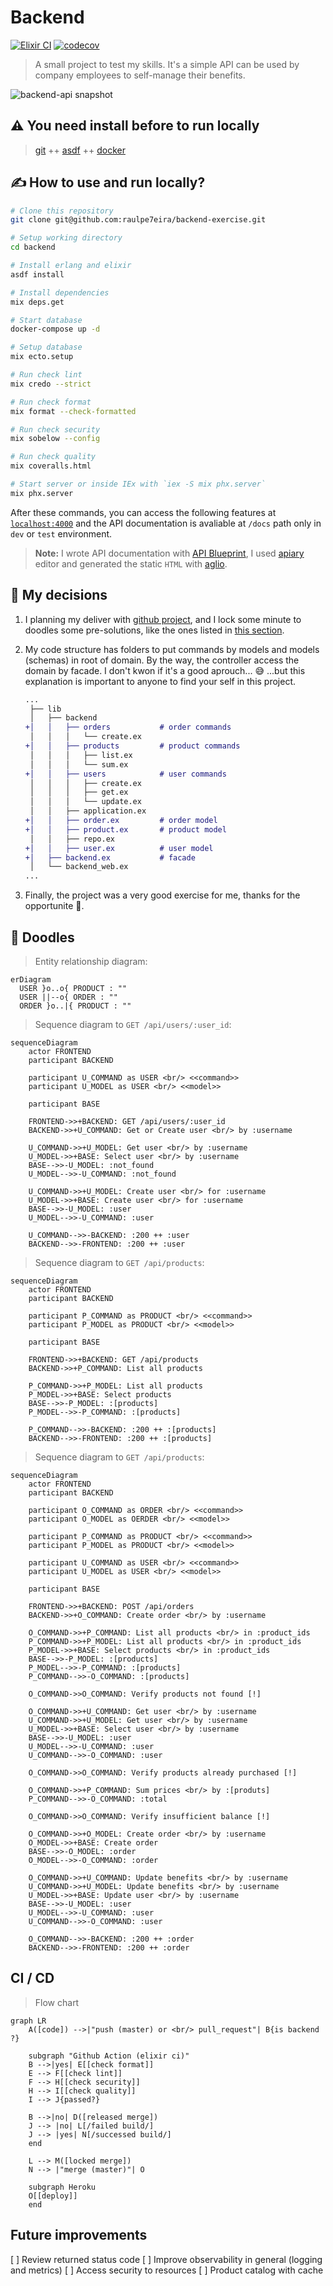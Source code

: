 # Backend

[![Elixir CI](https://github.com/raulpe7eira/backend-exercise/actions/workflows/elixir-ci.yml/badge.svg)](https://github.com/raulpe7eira/backend-exercise/actions/workflows/elixir-ci.yml)
[![codecov](https://codecov.io/gh/raulpe7eira/backend-exercise/branch/master/graph/badge.svg?token=Z459543PDI)](https://codecov.io/gh/raulpe7eira/backend-exercise)

> A small project to test my skills. It's a simple API can be used by company employees to self-manage their benefits.

![backend-api snapshot](/backend/priv/static/docs/backend-api.png)

## :warning: You need install before to run locally

> [git](https://git-scm.com) ++
[asdf](https://asdf-vm.com) ++
[docker](https://docker.com)

## :writing_hand: How to use and run locally?

```bash
# Clone this repository
git clone git@github.com:raulpe7eira/backend-exercise.git

# Setup working directory
cd backend

# Install erlang and elixir
asdf install

# Install dependencies
mix deps.get

# Start database
docker-compose up -d

# Setup database
mix ecto.setup

# Run check lint
mix credo --strict

# Run check format
mix format --check-formatted

# Run check security
mix sobelow --config

# Run check quality
mix coveralls.html

# Start server or inside IEx with `iex -S mix phx.server`
mix phx.server
```

After these commands, you can access the following features at [`localhost:4000`](http://localhost:4000) and the API documentation is avaliable at `/docs` path only in `dev` or `test` environment.

> **Note:** I wrote API documentation with [API Blueprint](https://apiblueprint.org), I used [apiary](https://apiary.io) editor and generated the static `HTML` with [aglio](https://github.com/danielgtaylor/aglio).

## :dart: My decisions

1. I planning my deliver with [github project](https://github.com/raulpe7eira/backend-exercise/projects/1), and I lock some minute to doodles some pre-solutions, like the ones listed in [this section](#art-doodles).

1. My code structure has folders to put commands by models and models (schemas) in root of domain. By the way, the controller access the domain by facade. I don't kwon if it's a good aprouch... :sweat_smile: ...but this explanation is important to anyone to find your self in this project.

    ```diff
    ...
     ├── lib
     │   ├── backend
    +│   │   ├── orders           # order commands
     │   │   │   └── create.ex
    +│   │   ├── products         # product commands
     │   │   │   ├── list.ex
     │   │   │   └── sum.ex
    +│   │   ├── users            # user commands
     │   │   │   ├── create.ex
     │   │   │   ├── get.ex
     │   │   │   └── update.ex
     │   │   ├── application.ex
    +│   │   ├── order.ex         # order model
    +│   │   ├── product.ex       # product model
     │   │   ├── repo.ex
    +│   │   ├── user.ex          # user model
    +│   ├── backend.ex           # facade
     │   └── backend_web.ex
    ...
    ```

1. Finally, the project was a very good exercise for me, thanks for the opportunite :pray:.

## :art: Doodles

> Entity relationship diagram:

```mermaid
erDiagram
  USER }o..o{ PRODUCT : ""
  USER ||--o{ ORDER : ""
  ORDER }o..|{ PRODUCT : ""
```

> Sequence diagram to `GET /api/users/:user_id`:

```mermaid
sequenceDiagram
    actor FRONTEND
    participant BACKEND

    participant U_COMMAND as USER <br/> <<command>>
    participant U_MODEL as USER <br/> <<model>>

    participant BASE

    FRONTEND->>+BACKEND: GET /api/users/:user_id
    BACKEND->>+U_COMMAND: Get or Create user <br/> by :username

    U_COMMAND->>+U_MODEL: Get user <br/> by :username
    U_MODEL->>+BASE: Select user <br/> by :username
    BASE-->>-U_MODEL: :not_found
    U_MODEL-->>-U_COMMAND: :not_found

    U_COMMAND->>+U_MODEL: Create user <br/> for :username
    U_MODEL->>+BASE: Create user <br/> for :username
    BASE-->>-U_MODEL: :user
    U_MODEL-->>-U_COMMAND: :user

    U_COMMAND-->>-BACKEND: :200 ++ :user
    BACKEND-->>-FRONTEND: :200 ++ :user
```

> Sequence diagram to `GET /api/products`:

```mermaid
sequenceDiagram
    actor FRONTEND
    participant BACKEND

    participant P_COMMAND as PRODUCT <br/> <<command>>
    participant P_MODEL as PRODUCT <br/> <<model>>

    participant BASE

    FRONTEND->>+BACKEND: GET /api/products
    BACKEND->>+P_COMMAND: List all products

    P_COMMAND->>+P_MODEL: List all products
    P_MODEL->>+BASE: Select products
    BASE-->>-P_MODEL: :[products]
    P_MODEL-->>-P_COMMAND: :[products]
    
    P_COMMAND-->>-BACKEND: :200 ++ :[products]
    BACKEND-->>-FRONTEND: :200 ++ :[products]
```

> Sequence diagram to `GET /api/products`:

```mermaid
sequenceDiagram
    actor FRONTEND
    participant BACKEND

    participant O_COMMAND as ORDER <br/> <<command>>
    participant O_MODEL as OERDER <br/> <<model>>

    participant P_COMMAND as PRODUCT <br/> <<command>>
    participant P_MODEL as PRODUCT <br/> <<model>>

    participant U_COMMAND as USER <br/> <<command>>
    participant U_MODEL as USER <br/> <<model>>

    participant BASE

    FRONTEND->>+BACKEND: POST /api/orders
    BACKEND->>+O_COMMAND: Create order <br/> by :username

    O_COMMAND->>+P_COMMAND: List all products <br/> in :product_ids
    P_COMMAND->>+P_MODEL: List all products <br/> in :product_ids
    P_MODEL->>+BASE: Select products <br/> in :product_ids
    BASE-->>-P_MODEL: :[products]
    P_MODEL-->>-P_COMMAND: :[products]
    P_COMMAND-->>-O_COMMAND: :[products]

    O_COMMAND->>O_COMMAND: Verify products not found [!]

    O_COMMAND->>+U_COMMAND: Get user <br/> by :username
    U_COMMAND->>+U_MODEL: Get user <br/> by :username
    U_MODEL->>+BASE: Select user <br/> by :username
    BASE-->>-U_MODEL: :user
    U_MODEL-->>-U_COMMAND: :user
    U_COMMAND-->>-O_COMMAND: :user

    O_COMMAND->>O_COMMAND: Verify products already purchased [!]

    O_COMMAND->>+P_COMMAND: Sum prices <br/> by :[produts]
    P_COMMAND-->>-O_COMMAND: :total

    O_COMMAND->>O_COMMAND: Verify insufficient balance [!]

    O_COMMAND->>+O_MODEL: Create order <br/> by :username
    O_MODEL->>+BASE: Create order
    BASE-->>-O_MODEL: :order
    O_MODEL-->>-O_COMMAND: :order

    O_COMMAND->>+U_COMMAND: Update benefits <br/> by :username
    U_COMMAND->>+U_MODEL: Update benefits <br/> by :username
    U_MODEL->>+BASE: Update user <br/> by :username
    BASE-->>-U_MODEL: :user
    U_MODEL-->>-U_COMMAND: :user
    U_COMMAND-->>-O_COMMAND: :user

    O_COMMAND-->>-BACKEND: :200 ++ :order
    BACKEND-->>-FRONTEND: :200 ++ :order
```

## CI / CD

> Flow chart

```mermaid
graph LR
    A([code]) -->|"push (master) or <br/> pull_request"| B{is backend ?}

    subgraph "Github Action (elixir ci)"
    B -->|yes| E[[check format]]
    E --> F[[check lint]]
    F --> H[[check security]]
    H --> I[[check quality]]
    I --> J{passed?}

    B -->|no| D([released merge])
    J --> |no| L[/failed build/]
    J --> |yes| N[/successed build/]
    end

    L --> M([locked merge])
    N --> |"merge (master)"| O

    subgraph Heroku
    O[[deploy]]
    end
```

## Future improvements

[ ] Review returned status code
[ ] Improve observability in general (logging and metrics)
[ ] Access security to resources
[ ] Product catalog with cache

